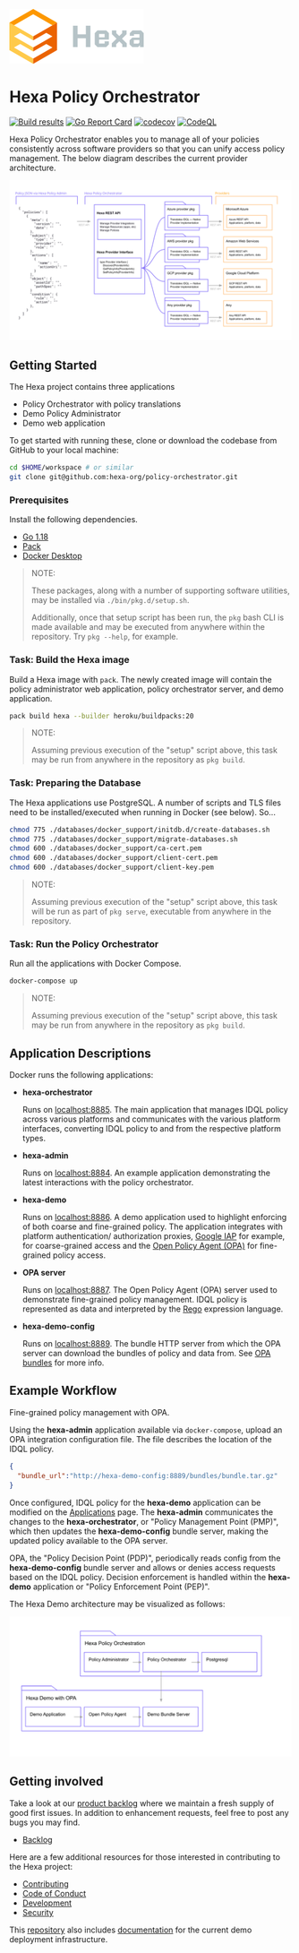 ![hexa-logo](docs/hexa-logo.svg)

# Hexa Policy Orchestrator

[![Build results](https://github.com/hexa-org/policy-orchestrator/workflows/build/badge.svg)](https://github.com/hexa-org/policy-orchestrator/actions)
[![Go Report Card](https://goreportcard.com/badge/hexa-org/policy-orchestrator)](https://goreportcard.com/report/hexa-org/policy-orchestrator)
[![codecov](https://codecov.io/gh/hexa-org/policy-orchestrator/branch/main/graph/badge.svg)](https://codecov.io/gh/hexa-org/policy-orchestrator)
[![CodeQL](https://github.com/hexa-org/policy-orchestrator/actions/workflows/codeql-analysis.yml/badge.svg)](https://github.com/hexa-org/policy-orchestrator/actions/workflows/codeql-analysis.yml)

Hexa Policy Orchestrator enables you to manage all of your policies consistently across software providers
so that you can unify access policy management. The below diagram describes the current provider architecture.

![Hexa Provider Architecture](docs/hexa-provider-architecture.svg "hexa provider architecture")

## Getting Started

The Hexa project contains three applications

- Policy Orchestrator with policy translations
- Demo Policy Administrator
- Demo web application

To get started with running these, clone or download the codebase from GitHub to your local machine:

```bash
cd $HOME/workspace # or similar
git clone git@github.com:hexa-org/policy-orchestrator.git
```

### Prerequisites

Install the following dependencies.

- [Go 1.18](https://go.dev)
- [Pack](https://buildpacks.io)
- [Docker Desktop](https://www.docker.com/products/docker-desktop)

> NOTE:
>
> These packages, along with a number of supporting software utilities, may be
> installed via `./bin/pkg.d/setup.sh`.
>
> Additionally, once that setup script has been run, the `pkg` bash CLI is made
> available and may be executed from anywhere within the repository. Try
> `pkg --help`, for example.

### Task: Build the Hexa image

Build a Hexa image with `pack`. The newly created image will contain the policy
administrator web application, policy orchestrator server, and demo application.

```bash
pack build hexa --builder heroku/buildpacks:20
```

> NOTE:
>
> Assuming previous execution of the "setup" script above, this task may be run
> from anywhere in the repository as `pkg build`.

### Task: Preparing the Database

The Hexa applications use PostgreSQL. A number of scripts and TLS files need to be installed/executed when running in Docker (see below). So...

```bash
chmod 775 ./databases/docker_support/initdb.d/create-databases.sh
chmod 775 ./databases/docker_support/migrate-databases.sh
chmod 600 ./databases/docker_support/ca-cert.pem
chmod 600 ./databases/docker_support/client-cert.pem
chmod 600 ./databases/docker_support/client-key.pem
```

> NOTE:
>
> Assuming previous execution of the "setup" script above, this task will be
> run as part of `pkg serve`, executable from anywhere in the repository.

### Task: Run the Policy Orchestrator

Run all the applications with Docker Compose.

```bash
docker-compose up
```

> NOTE:
>
> Assuming previous execution of the "setup" script above, this task may be run
> from anywhere in the repository as `pkg build`.

## Application Descriptions

Docker runs the following applications:

- **hexa-orchestrator**

  Runs on [localhost:8885](http://localhost:8885/health). The main application
  that manages IDQL policy across various platforms and communicates with the
  various platform interfaces, converting IDQL policy to and from the respective
  platform types.

- **hexa-admin**

  Runs on [localhost:8884](http://localhost:8884/). An example application
  demonstrating the latest interactions with the policy orchestrator.

- **hexa-demo**

  Runs on [localhost:8886](http://localhost:8886/). A demo application used to
  highlight enforcing of both coarse and fine-grained policy. The application
  integrates with platform authentication/ authorization proxies,
  [Google IAP](https://cloud.google.com/iap) for example, for coarse-grained
  access and the [Open Policy Agent (OPA)](https://www.openpolicyagent.org/)
  for fine-grained policy access.

- **OPA server**

  Runs on [localhost:8887](http://localhost:8887/). The Open Policy Agent (OPA)
  server used to demonstrate fine-grained policy management. IDQL policy is
  represented as data and interpreted by the [Rego](https://www.openpolicyagent.org/docs/latest/policy-language/)
  expression language.

- **hexa-demo-config**

  Runs on [localhost:8889](http://localhost:8889/health). The bundle HTTP
  server from which the OPA server can download the bundles of policy and data
  from. See [OPA bundles][opa-bundles] for more info.

## Example Workflow

Fine-grained policy management with OPA.

Using the **hexa-admin** application available via `docker-compose`, upload an
OPA integration configuration file. The file describes the location of the IDQL
policy.

```json
{
  "bundle_url":"http://hexa-demo-config:8889/bundles/bundle.tar.gz"
}
```

Once configured, IDQL policy for the **hexa-demo** application can be modified
on the [Applications](http://localhost:8884/applications) page. The
**hexa-admin** communicates the changes to the **hexa-orchestrator**, or
"Policy Management Point (PMP)", which then updates the **hexa-demo-config** bundle
server, making the updated policy available to the OPA server.

OPA, the "Policy Decision Point (PDP)", periodically reads config from the
**hexa-demo-config** bundle server and allows or denies access requests based on
the IDQL policy. Decision enforcement is handled within the **hexa-demo**
application or "Policy Enforcement Point (PEP)".

The Hexa Demo architecture may be visualized as follows:

![Hexa Demo Architecture](docs/hexa-demo-architecture.svg "hexa demo architecture")

## Getting involved

Take a look at our [product backlog](https://github.com/orgs/hexa-org/projects/1)
where we maintain a fresh supply of good first issues. In addition to
enhancement requests, feel free to post any bugs you may find.

- [Backlog](https://github.com/orgs/hexa-org/projects/1)

Here are a few additional resources for those interested in contributing to the
Hexa project:

- [Contributing](CONTRIBUTING.md)
- [Code of Conduct](CODE_OF_CONDUCT.md)
- [Development](DEVELOPMENT.md)
- [Security](SECURITY.md)

This [repository](https://github.com/hexa-org/policy-orchestrator) also includes
[documentation](docs/infrastructure/README.md) for the current demo deployment
infrastructure.

[opa-bundles]: https://www.openpolicyagent.org/docs/latest/management-bundles/
